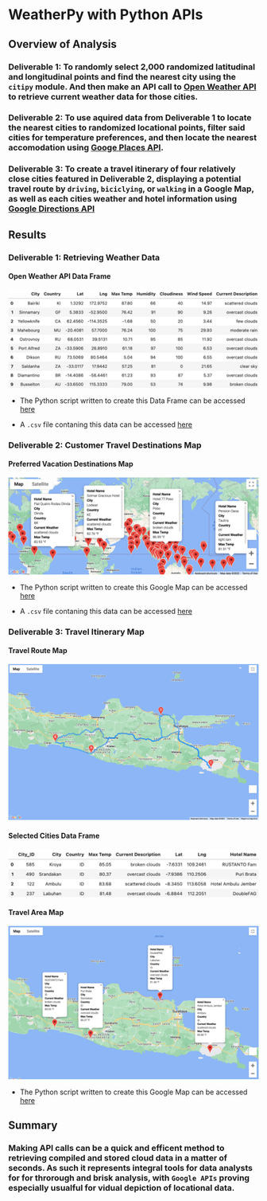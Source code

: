 # WeatherPy with Python APIs

## Overview of Analysis

### Deliverable 1: To randomly select 2,000 randomized latitudinal and longitudinal points and find the nearest city using the ``citipy`` module. And then make an API call to [Open Weather API](https://openweathermap.org/api) to retrieve current weather data for those cities. 

### Deliverable 2: To use aquired data from Deliverable 1 to locate the nearest cities to randomized locational points, filter said cities for temperature preferences, and then locate the nearest accomodation using [Googe Places API](https://developers.google.com/maps/documentation/places/web-service/overview). 

### Deliverable 3: To create a travel itinerary of four relatively close cities featured in Deliverable 2, displaying a potential travel route by ``driving``, ``biciclying``, or ``walking`` in a Google Map, as well as each cities weather and hotel information using [Google Directions API](https://developers.google.com/maps/documentation/directions/overview)

## Results

### Deliverable 1: Retrieving Weather Data

#### Open Weather API Data Frame

![Deliverable1](https://github.com/chrisknox97/world_weather_analysis/blob/main/additional_png/Deliverable1_df.png)

* The Python script written to create this Data Frame can be accessed [here](https://github.com/chrisknox97/world_weather_analysis/blob/main/weather_data/Weather_Database_Deliverable1.ipynb)

* A ``.csv`` file contaning this data can be accessed [here](https://github.com/chrisknox97/world_weather_analysis/blob/main/weather_data/WeatherPy_Database.csv)

### Deliverable 2: Customer Travel Destinations Map

#### Preferred Vacation Destinations Map

![Deliverable2](https://github.com/chrisknox97/world_weather_analysis/blob/main/vacation_search/WeatherPy_vacation_map.png)

* The Python script written to create this Google Map can be accessed [here](https://github.com/chrisknox97/world_weather_analysis/blob/main/vacation_search/Vacation_Search_Deliverable2.ipynb)

* A ``.csv`` file contaning this data can be accessed [here](https://github.com/chrisknox97/world_weather_analysis/blob/main/vacation_search/weatherpy_vacation.csv)

### Deliverable 3: Travel Itinerary Map

#### Travel Route Map

![Deliverable3A](https://github.com/chrisknox97/world_weather_analysis/blob/main/vacation_itinerary/WeatherPy_travel_map.png)

#### Selected Cities Data Frame

![Deliverable3B](https://github.com/chrisknox97/world_weather_analysis/blob/main/additional_png/Deliverable3_df.png)

#### Travel Area Map

![Deliverable3C](https://github.com/chrisknox97/world_weather_analysis/blob/main/vacation_itinerary/WeatherPy_travel_map_markers.png)

* The Python script written to create this Google Map can be accessed [here](https://github.com/chrisknox97/world_weather_analysis/blob/main/vacation_itinerary/Vacation_Itinerary_Deliverable3.ipynb)

## Summary

### Making API calls can be a quick and efficent method to retrieving compiled and stored cloud data in a matter of seconds. As such it represents integral tools for data analysts for for throrough and brisk analysis, with ``Google APIs`` proving especially usualful for vidual depiction of locational data. 







